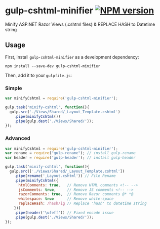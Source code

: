 # gulp-cshtml-minifier [![NPM version][npm-image]][npm-url]
Minify ASP.NET Razor Views (.cshtml files) & REPLACE HASH to Datetime string

## Usage

First, install `gulp-cshtml-minifier` as a development dependency:

```shell
npm install --save-dev gulp-cshtml-minifier
```

Then, add it to your `gulpfile.js`:

### Simple
```javascript
var minifyCshtml = require('gulp-cshtml-minifier');

gulp.task('minify-cshtml', function(){
  gulp.src('./Views/Shared/_Layout_Template.cshtml')
    .pipe(minifyCshtml())
    .pipe(gulp.dest('./Views/Shared/'));
});
```
### Advanced
```javascript
var minifyCshtml = require('gulp-cshtml-minifier');
var rename = require("gulp-rename"); // install gulp-rename
var header = require('gulp-header'); // install gulp-header

gulp.task('minify-cshtml', function(){
  gulp.src(['./Views/Shared/_Layout_Template.cshtml'])
    .pipe(rename('_Layout.cshtml')) // File Rename
    .pipe(minifyCshtml({
      htmlComments: true,   // Remove HTML comments <!-- -->
      jsComments: true,     // Remove JS comments <!-- -->
      razorComments: true,  // Remove Razor comments @* *@
      whitespace: true      // Remove white-space
      replaceHash: /hash/ig // Replace 'hash' to datetime string
    }))
    .pipe(header('\ufeff')) // Fixed encode issue
    .pipe(gulp.dest('./Views/Shared/'));
});
```

[npm-url]: https://www.npmjs.com/package/gulp-cshtml-minifier
[npm-image]: https://badge.fury.io/js/gulp-minify-cshtml.svg
